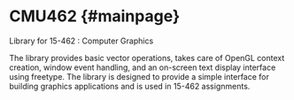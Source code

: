 CMU462 {#mainpage}
==================

Library for 15-462 : Computer Graphics

The library provides basic vector operations, takes care of OpenGL context creation, window event handling, and an on-screen text display interface using freetype. The library is designed to provide a simple interface for building graphics applications and is used in 15-462 assignments.